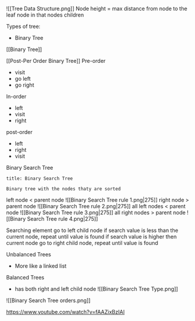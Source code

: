 
![[Tree Data Structure.png]]
Node height = max distance from node to the leaf node in that nodes children

Types of tree:
- Binary Tree

[[Binary Tree]]

[[Post-Per Order Binary Tree]]
Pre-order
- visit
- go left
- go right

In-order
- left 
- visit
- right

post-order
- left
- right
- visit


Binary Search Tree

```ad-note
title: Binary Search Tree

Binary tree with the nodes thaty are sorted
```
left node < parent node 
![[Binary Search Tree rule 1.png|275]]
right node > parent node 
![[Binary Search Tree rule 2.png|275]]
all left nodes < parent node 
![[Binary Search Tree rule 3.png|275]]
all right nodes > parent node 
![[Binary Search Tree rule 4.png|275]]

Searching element 
go to left child node if search value is less than the current node, repeat until value is found
if search value is higher then current node go to right child node, repeat until value is found 



Unbalanced Trees
- More like a linked list 

Balanced Trees 
- has both right and left child node 
![[Binary Search Tree Type.png]]

![[Binary Search Tree orders.png]]


https://www.youtube.com/watch?v=fAAZixBzIAI